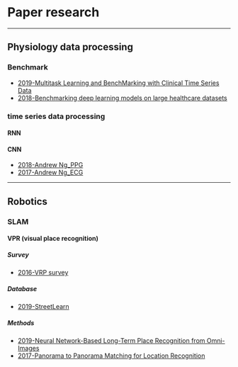 # Paper research
---
## Physiology data processing
### Benchmark
* [2019-Multitask Learning and BenchMarking with Clinical Time Series Data](https://github.com/Nicole2442/paper_research/blob/master/clinical%20related/Multitask%20Learning%20and%20BenchMarking%20with%20Clinical%20Time%20Series%20Data.pdf)	
* [2018-Benchmarking deep learning models on large healthcare datasets]()

### time series data processing		
#### RNN	
	
#### CNN	
* [2018-Andrew Ng_PPG]()
* [2017-Andrew Ng_ECG]()

---
## Robotics
### SLAM
#### VPR (visual place recognition)
##### Survey
* [2016-VRP survey](https://github.com/Nicole2442/paper_research/blob/master/robotics/slam/vpr/Visual%20Place%20Recognition%20A%20Survey.pdf)

##### Database
* [2019-StreetLearn]()
	
##### Methods
* [2019-Neural Network-Based Long-Term Place Recognition from Omni-Images]()
* [2017-Panorama to Panorama Matching for Location Recognition]()


